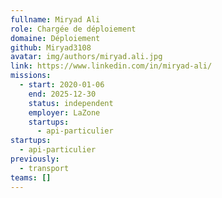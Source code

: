 ```yaml
---
fullname: Miryad Ali
role: Chargée de déploiement
domaine: Déploiement
github: Miryad3108
avatar: img/authors/miryad.ali.jpg
link: https://www.linkedin.com/in/miryad-ali/
missions:
  - start: 2020-01-06
    end: 2025-12-30
    status: independent
    employer: LaZone
    startups:
      - api-particulier
startups:
  - api-particulier
previously:
  - transport
teams: []
---
```

